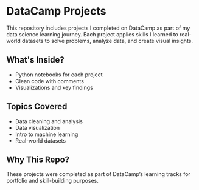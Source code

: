 # DataCamp Projects
This repository includes projects I completed on DataCamp as part of my data science learning journey. Each project applies skills I learned to real-world datasets to solve problems, analyze data, and create visual insights.

## What's Inside?
- Python notebooks for each project
- Clean code with comments
- Visualizations and key findings

## Topics Covered
- Data cleaning and analysis
- Data visualization
- Intro to machine learning
- Real-world datasets

## Why This Repo?
These projects were completed as part of DataCamp’s learning tracks for portfolio and skill-building purposes.
